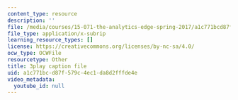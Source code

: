 ```yaml
---
content_type: resource
description: ''
file: /media/courses/15-071-the-analytics-edge-spring-2017/a1c771bcd87f579c4ec1da8d2fffde4e_Goi9xfybb80.srt
file_type: application/x-subrip
learning_resource_types: []
license: https://creativecommons.org/licenses/by-nc-sa/4.0/
ocw_type: OCWFile
resourcetype: Other
title: 3play caption file
uid: a1c771bc-d87f-579c-4ec1-da8d2fffde4e
video_metadata:
  youtube_id: null
---
```

